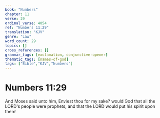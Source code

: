 ```yaml
---
book: "Numbers"
chapter: 11
verse: 29
ordinal_verse: 4054
ref: "Numbers 11:29"
translation: "KJV"
genre: "Law"
word_count: 29
topics: []
cross_references: []
grammar_tags: [exclamation, conjunctive-opener]
thematic_tags: [names-of-god]
tags: ["Bible","KJV","Numbers"]
---
```


# Numbers 11:29

And Moses said unto him, Enviest thou for my sake? would God that all the LORD's people were prophets, and that the LORD would put his spirit upon them!
